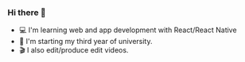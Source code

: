 ### Hi there 👋 
- :computer: I'm learning web and app development with React/React Native
- 🏫 I'm starting my third year of university.
- 🎬 I also edit/produce edit videos.
